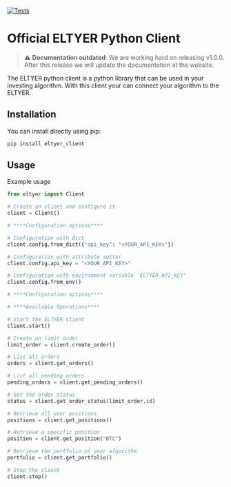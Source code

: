[![Tests](https://github.com/ELTYER/eltyer-python-client/actions/workflows/test.yml/badge.svg)](https://github.com/ELTYER/eltyer-python-client/actions/workflows/test.yml)

# Official ELTYER Python Client

> :warning: **Documentation outdated**: We are working hard on releasing v1.0.0. After 
> this release we will update the documentation at the website.

The ELTYER python client is a python library that can be used in your investing algorithm.
With this client your can connect your algorithm to the ELTYER.

## Installation
You can install directly using pip:

```sh
pip install eltyer_client
```

## Usage
Example usage
```python
from eltyer import Client

# Create an client and configure it
client = Client()

# ****Configuration options****

# Configuration with dict 
client.config.from_dict({"api_key": "<YOUR_API_KEY>"})

# Configuration with attribute setter
client.config.api_key = "<YOUR_API_KEY>"

# Configuration with environment variable 'ELTYER_API_KEY'
client.config.from_env()

# ****Configuration options****

# ****Available Operations****

# Start the ELTYER client
client.start()

# Create an limit order
limit_order = client.create_order()

# List all orders
orders = client.get_orders()

# List all pending orders
pending_orders = client.get_pending_orders()

# Get the order status
status = client.get_order_status(limit_order.id)

# Retrieve all your positions
positions = client.get_positions()

# Retrieve a specific position
position = client.get_position("BTC")

# Retrieve the portfolio of your algorithm
portfolio = client.get_portfolio()

# Stop the client
client.stop()

```




